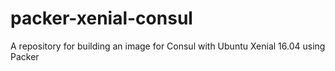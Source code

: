 # packer-xenial-consul
A repository for building an image for Consul with Ubuntu Xenial 16.04 using Packer
